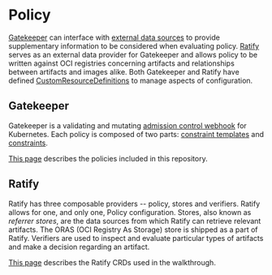 # Policy

[Gatekeeper](https://open-policy-agent.github.io/gatekeeper/website/) can interface with [external data sources](https://open-policy-agent.github.io/gatekeeper/website/docs/externaldata) to provide supplementary information to be considered when evaluating policy. [Ratify](https://ratify.dev/) serves as an external data provider for Gatekeeper and allows policy to be written against OCI registries concerning artifacts and relationships between artifacts and images alike. Both Gatekeeper and Ratify have defined [CustomResourceDefinitions](https://kubernetes.io/docs/tasks/extend-kubernetes/custom-resources/custom-resource-definitions/) to manage aspects of configuration.

## Gatekeeper

Gatekeeper is a validating and mutating [admission control webhook](https://kubernetes.io/docs/reference/access-authn-authz/extensible-admission-controllers/#admission-webhooks) for Kubernetes. Each policy is composed of two parts: [constraint templates](https://open-policy-agent.github.io/gatekeeper/website/docs/howto#constraint-templates) and [constraints](https://open-policy-agent.github.io/gatekeeper/website/docs/howto#constraints).

[This page](gatekeeper-policy/README.md) describes the policies included in this repository.

## Ratify

Ratify has three composable providers -- policy, stores and verifiers. Ratify allows for one, and only one, Policy configuration. Stores, also known as _referrer stores_, are the data sources from which Ratify can retrieve relevant artifacts. The ORAS (OCI Registry As Storage) store is shipped as a part of Ratify. Verifiers are used to inspect and evaluate particular types of artifacts and make a decision regarding an artifact.

[This page](ratify-verifiers/README.md) describes the Ratify CRDs used in the walkthrough.
